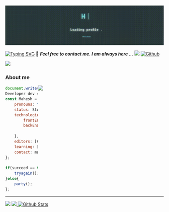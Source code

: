    ![logo](https://github.com/maheshcoder/maheshcoder/blob/master/Banner-resize.gif)
  

<a href="https://git.io/typing-svg"><img src="https://readme-typing-svg.demolab.com?font=Fira+Code&pause=1000&color=42FFF7D2&width=435&lines=-----------%3E+I+am%2C+Mahesh;-----%3E-%3E+Always+Ready+to+Learn" alt="Typing SVG" /></a>
📝 ***Feel free to contact me. I am always here ...*** <img src="https://media.giphy.com/media/WUlplcMpOCEmTGBtBW/giphy.gif" width="30">  [![Github](https://img.shields.io/github/followers/Ahmad-Sawalqeh?label=Follow%20Me&style=social)](https://github.com/Ahmad-Sawalqeh)

<img src="https://oyepriyansh.pages.dev/838764339942785051.gif"> 


### About me 

<img align='right' src="https://media.giphy.com/media/l0HlTy9x8FZo0XO1i/giphy.gif" width="400">

```js
document.write("Hello World");
Developer dev = new Developer(S.Maheswar);
const Mahesh = {
    pronouns: "Bro" | "Dude",
    status: Student,
    technologies: {
        frontEnd: [HTML, CSS, React],
        backEnd: [Node.js, Express.js, Mongoose.js, MongoDB, Python,Flask],
       
    },
    editors: [VS Code,  PyCharm, Colab],
    learning: [Machine Learning , MetaVerse],
    contact: maheshcoder999@gmail.com
};

if(succeed == false){
    tryagain();
}else{
    party();
};
```
---
<img src="https://oyepriyansh.pages.dev/838764339942785051.gif"> 
<a href="#-lets-connect"> 
<img src="https://oyepriyansh.pages.dev/838764339942785051.gif"> 
 <img src="https://raw.githubusercontent.com/mayhemantt/mayhemantt/Update/svg/Bottom.svg" alt="Github Stats" />
